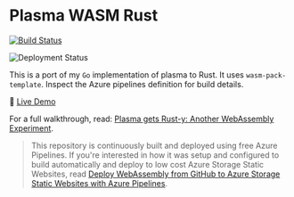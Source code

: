 # Plasma WASM Rust

[![Build Status](https://jeremylikness.visualstudio.com/PlasmaWasmRust/_apis/build/status/JeremyLikness.PlasmaWasmRust?branchName=master)](https://jeremylikness.visualstudio.com/PlasmaWasmRust/_build/latest?definitionId=12&branchName=master)

![Deployment Status](https://jeremylikness.vsrm.visualstudio.com/_apis/public/Release/badge/0761d6ee-ac22-48b2-8a85-d357b62f4a39/1/1)

This is a port of my `Go` implementation of plasma to Rust. It uses `wasm-pack-template`. Inspect the Azure pipelines definition for build details.

👀 [Live Demo](https://jlikme.z13.web.core.windows.net/wasm/PlasmaWasmRust)

For a full walkthrough, read: [Plasma gets Rust-y: Another WebAssembly Experiment](https://blog.jeremylikness.com/plasma-gets-rust-y-another-webassembly-experiment-bde6abf3061c).

> This repository is continuously built and deployed using free Azure Pipelines. If you're interested in how it was setup and configured to build automatically and deploy to low cost Azure Storage Static Websites, read [Deploy WebAssembly from GitHub to Azure Storage Static Websites with Azure Pipelines](https://jlik.me/fzk).
